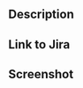 ## Description
<!-- Please be brief in describing which issue is solved by your PR or which enhancement it brings -->

## Link to Jira
<!-- Please add the link to the related Jira issue -->

## Screenshot
<!-- Please add a screenshot depicting the current state of the implementation -->
